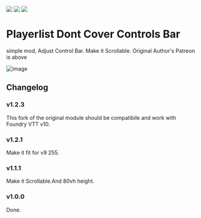 ![](https://img.shields.io/github/downloads/hktrpg/FoundryVTT-playerlist-zindex/total)
![](https://img.shields.io/badge/Foundry-v0.6.2-informational)
<a href="https://patreon.com/HKTRPG"><img src="https://img.shields.io/endpoint.svg?url=https://shieldsio-patreon.vercel.app/api/?username=HKTRPG&type=patrons" /></a>

# Playerlist Dont Cover Controls Bar

simple mod, Adjust Control Bar. Make it Scrollable. Original Author's Patreon is above

![image](https://user-images.githubusercontent.com/23254376/150695465-a7e6e567-94f0-4e29-90f6-06e3cddd1382.png)

## Changelog

### v1.2.3

This fork of the original module should be compatibile and work with Foundry VTT v10. 

### v1.2.1

Make it fit for v9 255.

### v1.1.1

Make it Scrollable.And 80vh height.

### v1.0.0

Done.
